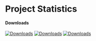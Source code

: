 # Project Statistics

#### Downloads

[![Downloads](https://pepy.tech/badge/reason)](https://pepy.tech/project/reason)
[![Downloads](https://pepy.tech/badge/reason/month)](https://pepy.tech/project/reason)
[![Downloads](https://pepy.tech/badge/reason/week)](https://pepy.tech/project/reason)

